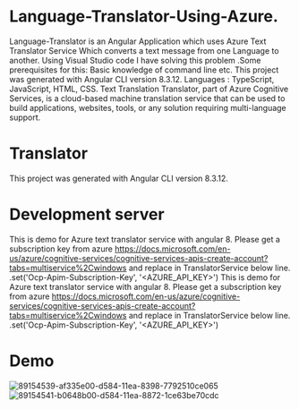 # Language-Translator-Using-Azure.
Language-Translator is an Angular Application which uses Azure Text Translator Service Which converts a text message from one Language to another. Using Visual Studio code I have solving this problem .Some prerequisites for this: Basic knowledge of command line etc.  This project was generated with Angular CLI version 8.3.12. Languages : TypeScript, JavaScript, HTML, CSS. Text Translation Translator, part of Azure Cognitive Services, is a cloud-based machine translation service that can be used to build applications, websites, tools, or any solution requiring multi-language support.    

# Translator
This project was generated with Angular CLI version 8.3.12.

# Development server
This is demo for Azure text translator service with angular 8. Please get a subscription key from azure https://docs.microsoft.com/en-us/azure/cognitive-services/cognitive-services-apis-create-account?tabs=multiservice%2Cwindows and replace in TranslatorService below line. .set('Ocp-Apim-Subscription-Key', '<AZURE_API_KEY>')
This is demo for Azure text translator service with angular 8. Please get a subscription key from azure https://docs.microsoft.com/en-us/azure/cognitive-services/cognitive-services-apis-create-account?tabs=multiservice%2Cwindows and replace in TranslatorService below line. .set('Ocp-Apim-Subscription-Key', '<AZURE_API_KEY>')

# Demo
![89154539-af335e00-d584-11ea-8398-7792510ce065](https://user-images.githubusercontent.com/90887311/150313109-e1bbdc4e-2b88-4153-89ef-0dd7110dbd5a.png)
![89154541-b0648b00-d584-11ea-8872-1ce63be70cdc](https://user-images.githubusercontent.com/90887311/150313306-1e8cdac7-e936-4631-b0ac-a4de7c76bb3a.png)
